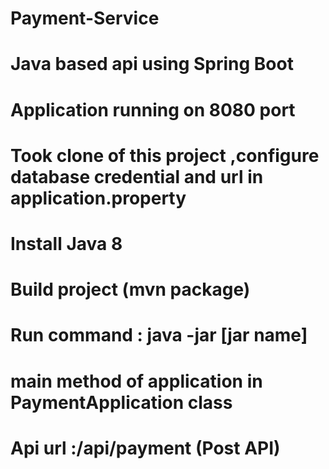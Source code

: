 # Payment-Service
# Java based api using Spring Boot 
# Application running on 8080 port
# Took clone of this project ,configure database credential and url in application.property
# Install Java 8
# Build project (mvn package)
# Run command : java -jar [jar name]
# main method of application in PaymentApplication class
# Api url :/api/payment (Post API)
